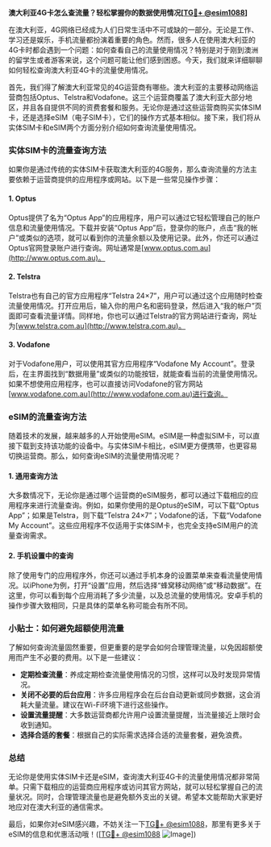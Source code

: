 **澳大利亚4G卡怎么查流量？轻松掌握你的数据使用情况[[TG💪+ @esim1088](https://t.me/s/esim1088)]**

在澳大利亚，4G网络已经成为人们日常生活中不可或缺的一部分。无论是工作、学习还是娱乐，手机流量都扮演着重要的角色。然而，很多人在使用澳大利亚的4G卡时都会遇到一个问题：如何查看自己的流量使用情况？特别是对于刚到澳洲的留学生或者游客来说，这个问题可能让他们感到困惑。今天，我们就来详细聊聊如何轻松查询澳大利亚4G卡的流量使用情况。

首先，我们得了解澳大利亚常见的4G运营商有哪些。澳大利亚的主要移动网络运营商包括Optus、Telstra和Vodafone。这三个运营商覆盖了澳大利亚大部分地区，并且各自提供不同的资费套餐和服务。无论你是通过这些运营商购买实体SIM卡，还是选择eSIM（电子SIM卡），它们的操作方式基本相似。接下来，我们将从实体SIM卡和eSIM两个方面分别介绍如何查询流量使用情况。

### 实体SIM卡的流量查询方法

如果你是通过传统的实体SIM卡获取澳大利亚的4G服务，那么查询流量的方法主要依赖于运营商提供的应用程序或网站。以下是一些常见操作步骤：

#### 1. Optus

Optus提供了名为“Optus App”的应用程序，用户可以通过它轻松管理自己的账户信息和流量使用情况。下载并安装“Optus App”后，登录你的账户，点击“我的帐户”或类似的选项，就可以看到你的流量余额以及使用记录。此外，你还可以通过Optus官网登录账户进行查询。网址通常是[www.optus.com.au](http://www.optus.com.au)。

#### 2. Telstra

Telstra也有自己的官方应用程序“Telstra 24×7”，用户可以通过这个应用随时检查流量使用情况。打开应用后，输入你的用户名和密码登录，然后进入“我的帐户”页面即可查看流量详情。同样地，你也可以通过Telstra的官方网站进行查询，网址为[www.telstra.com.au](http://www.telstra.com.au)。

#### 3. Vodafone

对于Vodafone用户，可以使用其官方应用程序“Vodafone My Account”。登录后，在主界面找到“数据用量”或类似的功能按钮，就能查看当前的流量使用情况。如果不想使用应用程序，也可以直接访问Vodafone的官方网站[www.vodafone.com.au](http://www.vodafone.com.au)进行查询。

### eSIM的流量查询方法

随着技术的发展，越来越多的人开始使用eSIM。eSIM是一种虚拟SIM卡，可以直接下载到支持该功能的设备中。与实体SIM卡相比，eSIM更方便携带，也更容易切换运营商。那么，如何查询eSIM的流量使用情况呢？

#### 1. 通用查询方法

大多数情况下，无论你是通过哪个运营商的eSIM服务，都可以通过下载相应的应用程序来进行流量查询。例如，如果你使用的是Optus的eSIM，可以下载“Optus App”；如果是Telstra，则下载“Telstra 24×7”；Vodafone的话，下载“Vodafone My Account”。这些应用程序不仅适用于实体SIM卡，也完全支持eSIM用户的流量查询需求。

#### 2. 手机设置中的查询

除了使用专门的应用程序外，你还可以通过手机本身的设置菜单来查看流量使用情况。以iPhone为例，打开“设置”应用，然后选择“蜂窝移动网络”或“移动数据”。在这里，你可以看到每个应用消耗了多少流量，以及总流量的使用情况。安卓手机的操作步骤大致相同，只是具体的菜单名称可能会有所不同。

### 小贴士：如何避免超额使用流量

了解如何查询流量固然重要，但更重要的是学会如何合理管理流量，以免因超额使用而产生不必要的费用。以下是一些建议：

- **定期检查流量**：养成定期检查流量使用情况的习惯，这样可以及时发现异常情况。
- **关闭不必要的后台应用**：许多应用程序会在后台自动更新或同步数据，这会消耗大量流量。建议在Wi-Fi环境下进行这些操作。
- **设置流量提醒**：大多数运营商都允许用户设置流量提醒，当流量接近上限时会收到通知。
- **选择合适的套餐**：根据自己的实际需求选择合适的流量套餐，避免浪费。

### 总结

无论你是使用实体SIM卡还是eSIM，查询澳大利亚4G卡的流量使用情况都非常简单。只需下载相应的运营商应用程序或访问其官方网站，就可以轻松掌握自己的流量状况。同时，合理管理流量也是避免额外支出的关键。希望本文能帮助大家更好地应对在澳大利亚的通信需求。

最后，如果你对eSIM感兴趣，不妨关注一下[TG💪+ @esim1088](https://t.me/s/esim1088)，那里有更多关于eSIM的信息和优惠活动哦！([[TG💪+ @esim1088](https://t.me/s/esim1088) ![Image](https://i.postimg.cc/4NQfJmqS/Snipaste-2025-05-13-00-14-12.png)])